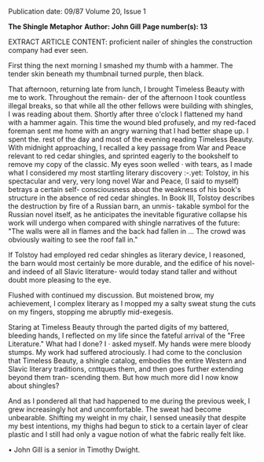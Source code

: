 Publication date: 09/87
Volume 20, Issue 1

**The Shingle Metaphor**
**Author: John Gill**
**Page number(s): 13**

EXTRACT ARTICLE CONTENT:
proficient nailer of shingles the 
construction company had ever seen. 

First thing the next morning I 
smashed my thumb with a hammer. 
The tender skin beneath my thumbnail 
turned purple, then black. 

That afternoon, returning late from 
lunch, I brought Timeless Beauty with 
me to work. Throughout the remain-
der of the afternoon I took countless 
illegal breaks, so that while all the 
other fellows 
were 
building with 
shingles, I was reading about them. 
Shortly after three o'clock I flattened 
my hand with a hammer again. This 
time the wound bled profusely, and my 
red-faced foreman sent me home with 
an angry warning that I had better 
shape up. I spent the. rest of the day 
and most of the evening reading 
Timeless Beauty. With midnight 
approaching, I recalled a key passage 
from War and Peace relevant to red 
cedar shingles, and sprinted eagerly to 
the bookshelf to remove my copy of the 
classic. My eyes soon welled · with 
tears, as I made what I considered my 
most startling literary discovery :-.yet: 
Tolstoy, in his spectacular and very, 
very long novel War and Peace, (I said to 
myself) betrays 
a 
certain self-
consciousness about the weakness of 
his book's structure in the absence of 
red cedar shingles. In Book III, 
Tolstoy describes the destruction by 
fire of a Russian barn, an unmis-
takable symbol for the Russian novel 
itself, as he anticipates the inevitable 
figurative collapse his work will 
undergo when compared with shingle 
narratives of the future: "The walls 
were all in flames and the back had 
fallen in ... The crowd was obviously 
waiting to see the roof fall in." 

If Tolstoy had employed red cedar 
shingles as 
literary device, 
I 
reasoned, the barn would 
most 
certainly be more durable, and the 
edifice of his novel- and indeed of all 
Slavic literature- would today stand 
taller and without doubt more pleasing 
to the eye. 

Flushed with 
continued my 
discussion. But 
moistened brow, 
my achievement, I 
complex literary 
as I mopped my 
a salty sweat stung 
the cuts on my fingers, stopping me 
abruptly mid-exegesis. 

Staring at 
Timeless Beauty through the parted 
digits of my battered, bleeding hands, 
I reflected on my life since the fateful 
arrival of the "Free Literature." 
What had I done? I · asked myself. 
My hands were mere bloody stumps. 
My work had suffered atrociously. I 
had come to the conclusion that 
Timeless Beauty, 
a shingle catalog, 
embodies the entire Western and 
Slavic literary traditions, cnttques 
them, and then goes further 
extending beyond them tran-
scending them. But how much more 
did I now know about shingles? 

And as I pondered all that had 
happened to me during the previous 
week, I grew increasingly hot and 
uncomfortable. The sweat had become 
unbearable. Shifting my weight in my 
chair, I sensed uneasily that despite my 
best intentions, my thighs had begun 
to stick to a certain layer of clear plastic 
and I still had only a vague notion of 
what the fabric really felt like. 

• 
John Gill is a senior in Timothy Dwight.